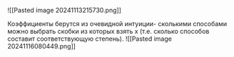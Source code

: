 ![[Pasted image 20241113215730.png]]

Коэффициенты берутся из очевидной интуиции- сколькими способами можно выбрать скобки из которых взять x (т.е. сколько способов составит соответствующую степень).
![[Pasted image 20241116080449.png]]